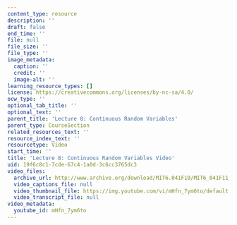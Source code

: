 ```yaml
---
content_type: resource
description: ''
draft: false
end_time: ''
file: null
file_size: ''
file_type: ''
image_metadata:
  caption: ''
  credit: ''
  image-alt: ''
learning_resource_types: []
license: https://creativecommons.org/licenses/by-nc-sa/4.0/
ocw_type: ''
optional_tab_title: ''
optional_text: ''
parent_title: 'Lecture 8: Continuous Random Variables'
parent_type: CourseSection
related_resources_text: ''
resource_index_text: ''
resourcetype: Video
start_time: ''
title: 'Lecture 8: Continuous Random Variables Video'
uid: 19f6c8c1-7cde-67c4-1a0d-3c6cc3765dc3
video_files:
  archive_url: http://www.archive.org/download/MIT6.041F10/MIT6_041F11_lec08_300k.mp4
  video_captions_file: null
  video_thumbnail_file: https://img.youtube.com/vi/mHfn_7ym6to/default.jpg
  video_transcript_file: null
video_metadata:
  youtube_id: mHfn_7ym6to
---
```

